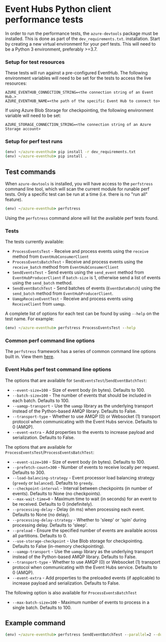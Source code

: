 #  Event Hubs Python client performance tests

In order to run the performance tests, the `azure-devtools` package must be installed. This is done as part of the `dev_requirements.txt`. installation. Start by creating a new virtual environment for your perf tests. This will need to be a Python 3 environment, preferably >=3.7.

### Setup for test resources

These tests will run against a pre-configured EventHub. The following environment variables will need to be set for the tests to access the live resources:

```
AZURE_EVENTHUB_CONNECTION_STRING=<the connection string of an Event Hub.>
AZURE_EVENTHUB_NAME=<the path of the specific Event Hub to connect to>
```

If using Azure Blob Storage for checkpointing, the following environment variable will need to be set:

```
AZURE_STORAGE_CONNECTION_STRING=<the connection string of an Azure Storage account>
```

### Setup for perf test runs

```cmd
(env) ~/azure-eventhub> pip install -r dev_requirements.txt
(env) ~/azure-eventhub> pip install .
```

## Test commands

When `azure-devtools` is installed, you will have access to the `perfstress` command line tool, which will scan the current module for runable perf tests. Only a specific test can be run at a time (i.e. there is no "run all" feature).

```cmd
(env) ~/azure-eventhub> perfstress
```

Using the `perfstress` command alone will list the available perf tests found.

### Tests

The tests currently available:

- `ProcessEventsTest` - Receive and process events using the `receive` method from `EventHubConsumerClient`
- `ProcessEventsBatchTest` - Receive and process events using the `receive_batch` method from `EventHubConsumerClient`
- `SendEventsTest` - Send events using the `send_event` method from `EventHubProducerClient` if `batch-size` is 1, otherwise  send a list of events using the `send_batch` method.
- `SendEventBatchTest` - Send batches of events (`EventDataBatch`) using the `send_batch` method from `EventHubProducerClient`.
- `UamqpReceiveEventTest` - Receive and process events using `ReceiveClient` from `uamqp`.

A complete list of options for each test can be found by using `--help` on the test name. For example:

```cmd
(env) ~/azure-eventhub> perfstress ProcessEventsTest --help
```

### Common perf command line options

The `perfstress` framework has a series of common command line options built in. View them [here](https://github.com/Azure/azure-sdk-for-python/blob/main/doc/dev/perfstress_tests.md#default-command-options).

### Event Hubs perf test command line options

The options that are available for `SendEventsTest`/`SendEventBatchTest`:

- `--event-size=100` - Size of event body (in bytes). Defaults to 100.
- `--batch-size=100` - The number of events that should be included in each batch. Defaults to 100.
- `--uamqp-transport` - Use the `uamqp` library as the underlying transport instead of the Python-based AMQP library. Defaults to False.
- `--transport-type` - Whether to use AMQP (0) or Websocket (1) transport protocol when communicating with the Event Hubs service. Defaults to 0 (AMQP).
- `--event-extra` - Add properties to the events to increase payload and serialization. Defaults to False.

The options that are available for `ProcessEventsTest`/`ProcessEventsBatchTest`:

- `--event-size=100` - Size of event body (in bytes). Defaults to 100.
- `--prefetch-count=300` - Number of events to receive locally per request. Defaults to 300.
- `--load-balancing-strategy` - Event processor load balancing strategy (`greedy` or `balanced`). Defaults to `greedy`.
- `--checkpoint-interval` - Interval between checkpoints (in number of events). Defaults to None (no checkpoints).
- `--max-wait-time=0` - Maximum time to wait (in seconds) for an event to be received. Defaults to 0 (indefinitely).
- `--processing-delay` - Delay (in ms) when processing each event. Defaults to None (no delay).
- `--processing-delay-strategy` - Whether to 'sleep' or 'spin' during processing delay. Defaults to 'sleep'.
- `--preload` - Ensure the specified number of events are available across all partitions. Defaults to 0.
- `--use-storage-checkpoint` - Use Blob storage for checkpointing. Defaults to False (in-memory checkpointing).
- `--uamqp-transport` - Use the `uamqp` library as the underlying transport instead of the Python-based AMQP library. Defaults to False.
- `--transport-type` - Whether to use AMQP (0) or Websocket (1) transport protocol when communicating with the Event Hubs service. Defaults to 0 (AMQP).
- `--event-extra` - Add properties to the preloaded events (if applicable) to increase payload and serialization. Defaults to False.

The following option is also available for `ProcessEventsBatchTest`

- `--max-batch-size=100` - Maximum number of events to process in a single batch. Defaults to 100.

## Example command

```cmd
(env) ~/azure-eventhub> perfstress SendEventBatchTest --parallel=2 --duration=30 --event-size 2048 --batch-size 200 --transport-type 1 --uamqp-transport
```

